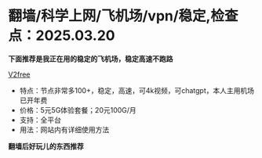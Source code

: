 # 翻墙/科学上网/飞机场/vpn/稳定,检查点：2025.03.20
**下面推荐是我正在用的稳定的飞机场，稳定高速不跑路**



 [V2free](https://w1.v2free.cc/auth/register?code=QKu7#tt) 
* 特点：节点非常多100+，稳定，高速，可4k视频，可chatgpt，本人主用机场已开年费
* 价格：5元5G体验套餐；20元100G/月
* 支持：全平台 
* 用法：网站内有详细使用方法

**翻墙后好玩儿的东西推荐**
 
 
